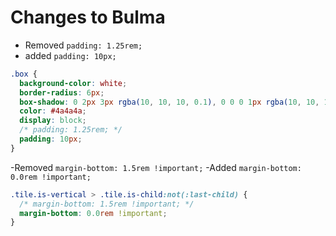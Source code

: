 # Changes to Bulma

- Removed `padding: 1.25rem;`
- added `padding: 10px;`

```css
.box {
  background-color: white;
  border-radius: 6px;
  box-shadow: 0 2px 3px rgba(10, 10, 10, 0.1), 0 0 0 1px rgba(10, 10, 10, 0.1);
  color: #4a4a4a;
  display: block;
  /* padding: 1.25rem; */
  padding: 10px;
}
```

-Removed `margin-bottom: 1.5rem !important;`
-Added `margin-bottom: 0.0rem !important;`

```css
.tile.is-vertical > .tile.is-child:not(:last-child) {
  /* margin-bottom: 1.5rem !important; */
  margin-bottom: 0.0rem !important;
}
```